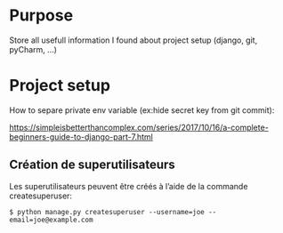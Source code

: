 Purpose
========
Store all usefull information I found about project setup (django, git, pyCharm, ...)


Project setup
=============

How to separe private env variable (ex:hide secret key from git commit):

https://simpleisbetterthancomplex.com/series/2017/10/16/a-complete-beginners-guide-to-django-part-7.html

Création de superutilisateurs
--
Les superutilisateurs peuvent être créés à l’aide de la commande createsuperuser:

``$ python manage.py createsuperuser --username=joe --email=joe@example.com``




